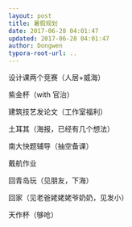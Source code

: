 ```yaml
---
layout: post
title: 暑假规划
date: 2017-06-28 04:01:47
updated: 2017-06-28 04:01:47
author: Dongwen
typora-root-url: ..
---
```




设计课两个竞赛（人居+威海）

紫金杯（with 官治）

建筑技艺发论文（工作室福利）

土耳其（海报，已经有几个想法）

南大快题辅导（抽空备课）

戴航作业

回青岛玩（见朋友，下海）

回家（见老爸姥姥姥爷奶奶，见发小）

天作杯（够呛）